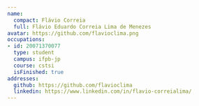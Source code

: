 ```yaml
---
name:
  compact: Flávio Correia
  full: Flávio Eduardo Correia Lima de Menezes
avatar: https://github.com/flavioclima.png
occupations:
- id: 20071370077
  type: student
  campus: ifpb-jp
  course: cstsi
  isFinished: true
addresses:
  github: https://github.com/flavioclima
  linkedin: https://www.linkedin.com/in/flavio-correialima/
---
```

